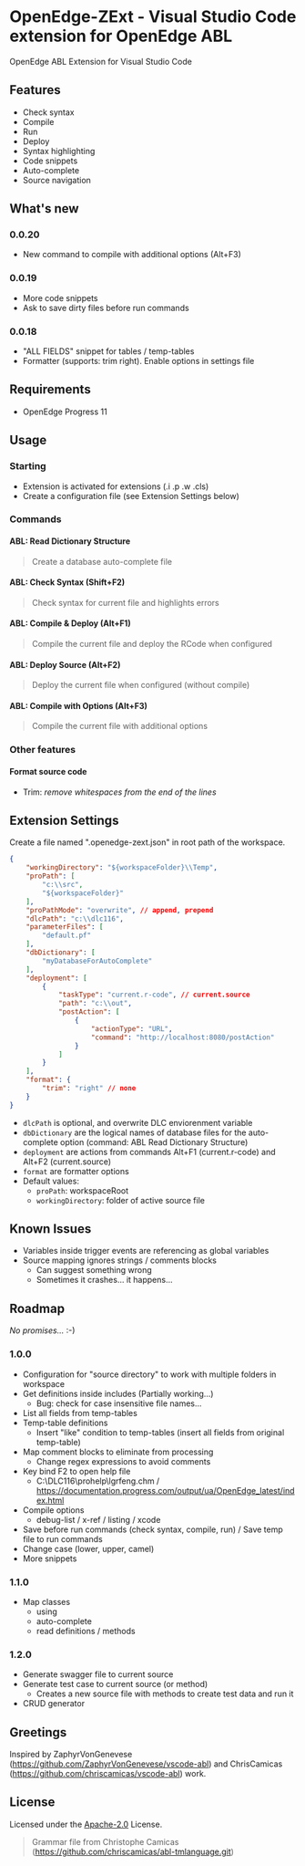# OpenEdge-ZExt - Visual Studio Code extension for OpenEdge ABL

OpenEdge ABL Extension for Visual Studio Code

## Features

- Check syntax
- Compile
- Run
- Deploy
- Syntax highlighting
- Code snippets
- Auto-complete
- Source navigation

## What's new

### 0.0.20
- New command to compile with additional options (Alt+F3)

### 0.0.19
- More code snippets
- Ask to save dirty files before run commands

### 0.0.18
- "ALL FIELDS" snippet for tables / temp-tables
- Formatter (supports: trim right). Enable options in settings file

## Requirements

- OpenEdge Progress 11

## Usage

### Starting
- Extension is activated for extensions (.i .p .w .cls)
- Create a configuration file (see Extension Settings below)

### Commands

#### ABL: Read Dictionary Structure
> Create a database auto-complete file

#### ABL: Check Syntax (Shift+F2)
> Check syntax for current file and highlights errors

#### ABL: Compile & Deploy (Alt+F1)
> Compile the current file and deploy the RCode when configured

#### ABL: Deploy Source (Alt+F2)
> Deploy the current file when configured (without compile)

#### ABL: Compile with Options (Alt+F3)
> Compile the current file with additional options

### Other features

#### Format source code

- Trim: *remove whitespaces from the end of the lines*

## Extension Settings

Create a file named ".openedge-zext.json" in root path of the workspace.

```JSON
{
    "workingDirectory": "${workspaceFolder}\\Temp",
    "proPath": [
        "c:\\src",
        "${workspaceFolder}"
    ],
    "proPathMode": "overwrite", // append, prepend
    "dlcPath": "c:\\dlc116",
    "parameterFiles": [
        "default.pf"
    ],
    "dbDictionary": [
        "myDatabaseForAutoComplete"
    ],
    "deployment": [
        {
            "taskType": "current.r-code", // current.source
            "path": "c:\\out",
            "postAction": [
                {
                    "actionType": "URL",
                    "command": "http://localhost:8080/postAction"
                }
            ]
        }
    ],
    "format": {
        "trim": "right" // none
    }
}
```

- `dlcPath` is optional, and overwrite DLC enviorenment variable
- `dbDictionary` are the logical names of database files for the auto-complete option (command: ABL Read Dictionary Structure)
- `deployment` are actions from commands Alt+F1 (current.r-code) and Alt+F2 (current.source)
- `format` are formatter options
- Default values:
    - `proPath`: workspaceRoot
    - `workingDirectory`: folder of active source file

## Known Issues

- Variables inside trigger events are referencing as global variables
- Source mapping ignores strings / comments blocks
    - Can suggest something wrong
    - Sometimes it crashes... it happens...

## Roadmap

_No promises..._ :-)

### 1.0.0

- Configuration for "source directory" to work with multiple folders in workspace
- Get definitions inside includes (Partially working...)
    - Bug: check for case insensitive file names...
- List all fields from temp-tables
- Temp-table definitions
    - Insert "like" condition to temp-tables (insert all fields from original temp-table)
- Map comment blocks to eliminate from processing
    - Change regex expressions to avoid comments
- Key bind F2 to open help file
    - C:\DLC116\prohelp\lgrfeng.chm / https://documentation.progress.com/output/ua/OpenEdge_latest/index.html
- Compile options
    - debug-list / x-ref / listing / xcode
- Save before run commands (check syntax, compile, run) / Save temp file to run commands
- Change case (lower, upper, camel)
- More snippets

### 1.1.0

- Map classes
    - using
    - auto-complete
    - read definitions / methods

### 1.2.0

- Generate swagger file to current source
- Generate test case to current source (or method)
    - Creates a new source file with methods to create test data and run it
- CRUD generator

## Greetings
Inspired by ZaphyrVonGenevese (https://github.com/ZaphyrVonGenevese/vscode-abl) and ChrisCamicas (https://github.com/chriscamicas/vscode-abl) work.

## License
Licensed under the [Apache-2.0](LICENSE) License.

> Grammar file from Christophe Camicas (https://github.com/chriscamicas/abl-tmlanguage.git)